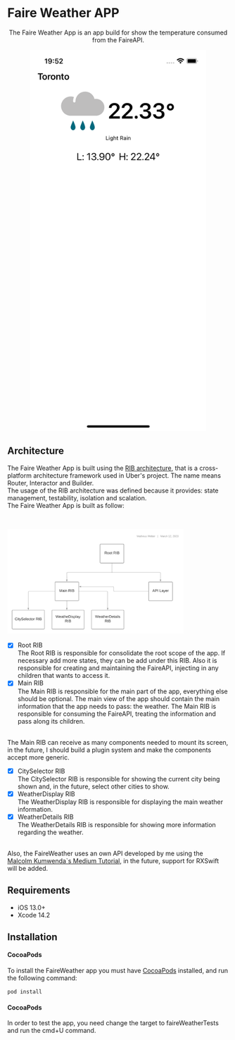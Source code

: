 # Faire Weather APP
<p align="center">
  <p align="center">
    The Faire Weather App is an app build for show the temperature consumed from the FaireAPI.
  </p>
</p>

<p align="center">
<img src= "https://github.com/matheusjkweber/faireWeather/blob/main/Resources/app.png?raw=true" width="400" >
</p>

## Architecture
The Faire Weather App is built using the <a href="https://github.com/uber/RIBs">RIB architecture</a>, that is a cross-platform architecture framework used in Uber's project. The name means Router, Interactor and Builder. <br />
The usage of the RIB architecture was defined because it provides: state management, testability, isolation and scalation. <br />
The Faire Weather App is built as follow: <br/>

<br />
<p align="row">
<img src= "https://github.com/matheusjkweber/faireWeather/blob/readme/Resources/FaireArchitecture.png?raw=true" width="400" >
</p>

- [x] Root RIB <br/>
The Root RIB is responsible for consolidate the root scope of the app. If necessary add more states, they can be add under this RIB. Also it is responsible for creating and maintaining the FaireAPI, injecting in any children that wants to access it.
- [x] Main RIB <br/>
The Main RIB is responsible for the main part of the app, everything else should be optional. The main view of the app should contain the main information that the app needs to pass: the weather. The Main RIB is responsible for consuming the FaireAPI, treating the information and pass along its children.<br/><br/>

The Main RIB can receive as many components needed to mount its screen, in the future, I should build a plugin system and make the components accept more generic.

- [x] CitySelector RIB <br/>
The CitySelector RIB is responsible for showing the current city being shown and, in the future, select other cities to show.
- [x] WeatherDisplay RIB <br/>
The WeatherDisplay RIB is responsible for displaying the main weather information.
- [x] WeatherDetails RIB <br/>
The WeatherDetails RIB is responsible for showing more information regarding the weather.
<br/><br/>

Also, the FaireWeather uses an own API developed by me using the <a href="https://malcolmkmd.medium.com/writing-network-layer-in-swift-protocol-oriented-approach-4fa40ef1f908">Malcolm Kumwenda`s Medium Tutorial</a>, in the future, support for RXSwift will be added.

## Requirements

- iOS 13.0+
- Xcode 14.2

## Installation

#### CocoaPods
To install the FaireWeather app you must have [CocoaPods](http://cocoapods.org/) installed, and run the following command:

```
pod install
```

#### CocoaPods
In order to test the app, you need change the target to faireWeatherTests and run the cmd+U command.